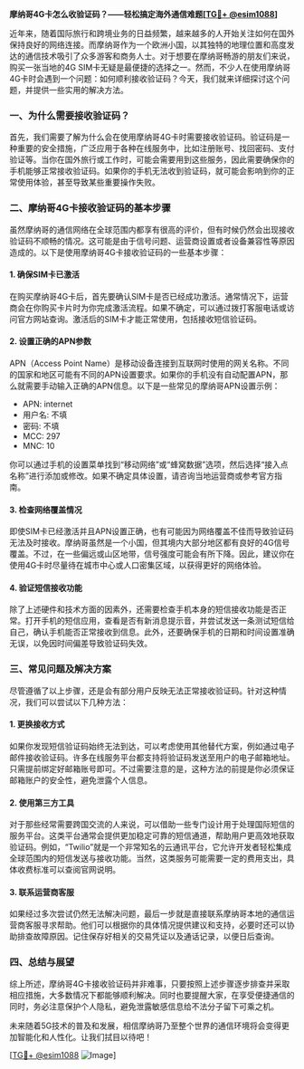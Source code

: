 **摩纳哥4G卡怎么收验证码？——轻松搞定海外通信难题[[TG💪+ @esim1088](https://t.me/s/esim1088)]**

近年来，随着国际旅行和跨境业务的日益频繁，越来越多的人开始关注如何在国外保持良好的网络连接。而摩纳哥作为一个欧洲小国，以其独特的地理位置和高度发达的通信技术吸引了众多游客和商务人士。对于想要在摩纳哥畅游的朋友们来说，购买一张当地的4G SIM卡无疑是最便捷的选择之一。然而，不少人在使用摩纳哥4G卡时会遇到一个问题：如何顺利接收验证码？今天，我们就来详细探讨这个问题，并提供一些实用的解决方法。

### **一、为什么需要接收验证码？**

首先，我们需要了解为什么会在使用摩纳哥4G卡时需要接收验证码。验证码是一种重要的安全措施，广泛应用于各种在线服务中，比如注册账号、找回密码、支付验证等。当你在国外旅行或工作时，可能会需要用到这些服务，因此需要确保你的手机能够正常接收验证码。如果你的手机无法收到验证码，就可能会影响到你的正常使用体验，甚至导致某些重要操作失败。

### **二、摩纳哥4G卡接收验证码的基本步骤**

虽然摩纳哥的通信网络在全球范围内都享有很高的评价，但有时候仍然会出现接收验证码不顺畅的情况。这可能是由于信号问题、运营商设置或者设备兼容性等原因造成的。以下是使用摩纳哥4G卡接收验证码的一些基本步骤：

#### **1. 确保SIM卡已激活**
在购买摩纳哥4G卡后，首先要确认SIM卡是否已经成功激活。通常情况下，运营商会在你购买卡片时为你完成激活流程。如果不确定，可以通过拨打客服电话或访问官方网站查询。激活后的SIM卡才能正常使用，包括接收短信验证码。

#### **2. 设置正确的APN参数**
APN（Access Point Name）是移动设备连接到互联网时使用的网关名称。不同的国家和地区可能有不同的APN设置要求。如果你的手机没有自动配置APN，那么就需要手动输入正确的APN信息。以下是一些常见的摩纳哥APN设置示例：

- APN: internet
- 用户名: 不填
- 密码: 不填
- MCC: 297
- MNC: 10

你可以通过手机的设置菜单找到“移动网络”或“蜂窝数据”选项，然后选择“接入点名称”进行添加或修改。如果不确定具体设置，请咨询当地运营商或参考官方指南。

#### **3. 检查网络覆盖情况**
即使SIM卡已经激活并且APN设置正确，也有可能因为网络覆盖不佳而导致验证码无法及时接收。摩纳哥虽然是一个小国，但其境内大部分地区都有良好的4G信号覆盖。不过，在一些偏远或山区地带，信号强度可能会有所下降。因此，建议你在使用4G卡时尽量待在城市中心或人口密集区域，以获得更好的网络体验。

#### **4. 验证短信接收功能**
除了上述硬件和技术方面的因素外，还需要检查手机本身的短信接收功能是否正常。打开手机的短信应用，查看是否有新消息提示音，并尝试发送一条测试短信给自己，确认手机能否正常接收到信息。此外，还要确保手机的日期和时间设置准确无误，以免因时间偏差导致验证码失效。

### **三、常见问题及解决方案**

尽管遵循了以上步骤，还是会有部分用户反映无法正常接收验证码。针对这种情况，我们可以尝试以下几种方法：

#### **1. 更换接收方式**
如果你发现短信验证码始终无法到达，可以考虑使用其他替代方案，例如通过电子邮件接收验证码。许多在线服务平台都支持将验证码发送至用户的电子邮箱地址。只需提前绑定好邮箱账号即可。不过需要注意的是，这种方法的前提是你必须保证邮箱账户的安全性，避免泄露个人信息。

#### **2. 使用第三方工具**
对于那些经常需要跨国交流的人来说，可以借助一些专门设计用于处理国际短信的服务平台。这类平台通常会提供更加稳定可靠的短信通道，帮助用户更高效地获取验证码。例如，“Twilio”就是一个非常知名的云通讯平台，它允许开发者轻松集成全球范围内的短信发送与接收功能。当然，这类服务可能需要一定的费用支出，具体收费标准可以查阅官网说明。

#### **3. 联系运营商客服**
如果经过多次尝试仍然无法解决问题，最后一步就是直接联系摩纳哥本地的通信运营商客服寻求帮助。他们可以根据你的具体情况提供建议和支持，必要时还可以协助排查故障原因。记住保存好相关的交易凭证以及通话记录，以便日后查询。

### **四、总结与展望**

综上所述，摩纳哥4G卡接收验证码并非难事，只要按照上述步骤逐步排查并采取相应措施，大多数情况下都能够顺利解决。同时也要提醒大家，在享受便捷通信的同时，务必注意保护个人隐私，避免泄露敏感信息给不法分子留下可乘之机。

未来随着5G技术的普及和发展，相信摩纳哥乃至整个世界的通信环境将会变得更加智能化和人性化。让我们拭目以待吧！

[[TG💪+ @esim1088](https://t.me/s/esim1088) ![Image](https://i.postimg.cc/4NQfJmqS/Snipaste-2025-05-13-00-14-12.png)]
